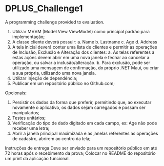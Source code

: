 # DPLUS_Challenge1
A programming challenge provided to evaluation.

1. Utilizar MVVM (Model View ViewModel) como principal padrão para implementação;
2. A classe cliente deverá possuir:
a. Name
b. Lastname
c. Age
d. Address
3. A tela inicial deverá conter uma lista de clientes e permitir as operações de Inclusão,
Exclusão e Alteração dos clientes:
a. As telas referentes a estas ações devem abrir em uma nova janela e fechar ao
cancelar a operação, ou salvar a inclusão/alteração.
b. Para exclusão, pode ser utilizado uma mensagem de confirmação, do próprio
.NET Maui, ou criar a sua própria, utilizando uma nova janela.
4. Utilizar injeção de dependência;
5. Publicar em um repositório público no Github.com;

Opcionais:
1. Persistir os dados da forma que preferir, permitindo que, ao executar novamente o
aplicativo, os dados sejam carregados e possam ser manipulados;
2. Testes unitários;
3. Verificação do tipo de dado digitado em cada campo, ex: Age não pode receber uma
letra;
4. Abrir a janela principal maximizada e as janelas referentes as operações de cadastro,
abrirem ao centro da tela;

Instruções de entrega
Deve ser enviado para um repositório público em até 72 horas após o recebimento da prova;
Colocar no README do repositório um print da aplicação funcional.